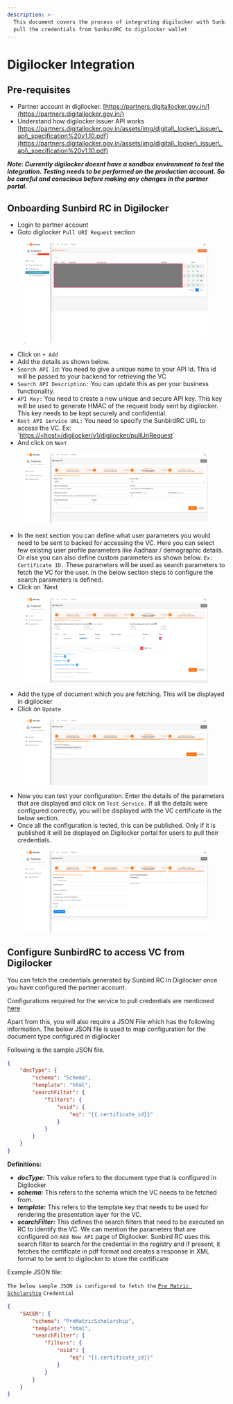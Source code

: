 ```yaml
---
description: >-
  This document covers the process of integrating digilocker with SunbirdRC, to
  pull the credentials from SunbirdRC to digilocker wallet
---
```


# Digilocker Integration

## Pre-requisites

* Partner account in digilocker. [https://partners.digitallocker.gov.in/](https://partners.digitallocker.gov.in/)
* Understand how digilocker issuer API works [https://partners.digitallocker.gov.in/assets/img/digital\_locker\_issuer\_api\_specification%20v1.10.pdf](https://partners.digitallocker.gov.in/assets/img/digital\_locker\_issuer\_api\_specification%20v1.10.pdf)

_**Note: Currently digilocker doesnt have a sandbox environment to test the integration. Testing needs to be performed on the production account. So be careful and conscious before making any changes in the partner portal.**_

## Onboarding Sunbird RC in Digilocker

* Login to partner account
* Goto digilocker `Pull URI Request` section

<figure><img src="../.gitbook/assets/Screenshot 2023-05-25 at 5.35.55 PM.png" alt=""><figcaption></figcaption></figure>

* Click on `+ Add`
* Add the details as shown below.&#x20;
* `Search API Id`: You need to give a unique name to your API Id. This id will be passed to your backend for retrieving the VC
* `Search API Description:` You can update this as per your business functionality.&#x20;
* `API Key:` You need to create a new unique and secure API key. This key will be used to generate HMAC of the request body sent by digilocker. This key needs to be kept securely and confidential.
* `Rest API Service URL:` You need to specify the SunbirdRC URL to access the VC. Ex: \`[https://\<host>/digilocker/v1/digilocker/pullUriRequest](broken-reference)\`
* And click on `Next`

<figure><img src="../.gitbook/assets/image3.png" alt=""><figcaption></figcaption></figure>

* In the next section you can define what user parameters you would need to be sent to backed for accessing the VC. Here you can select few existing user profile parameters like Aadhaar / demographic details. Or else you can also define custom parameters as shown below. `Ex: Certificate ID.` These parameters will be used as search parameters to fetch the VC for the user. In the below section steps to configure the search parameters is defined.
* Click on \`Next

<figure><img src="../.gitbook/assets/image20.png" alt=""><figcaption></figcaption></figure>

* Add the type of document which you are fetching. This will be displayed in digilocker
* Click on `Update`

<figure><img src="../.gitbook/assets/image8.png" alt=""><figcaption></figcaption></figure>

* Now you can test your configuration. Enter the details of the parameters that are displayed and click on `Test Service.` If all the details were configured correctly, you will be displayed with the VC certificate in the below section.&#x20;
* Once all the configuration is tested, this can be published. Only if it is published it will be displayed on Digilocker portal for users to pull their credentials.

<figure><img src="../.gitbook/assets/image10 (1).png" alt=""><figcaption></figcaption></figure>

## Configure SunbirdRC to access VC from Digilocker

You can fetch the credentials generated by Sunbird RC in Digilocker once you have configured the partner account.

Configurations required for the service to pull credentials are mentioned [here](configuration.md#digilocker-certificate-api)

Apart from this, you will also require a JSON File which has the following information. The below JSON file is used to map configuration for the document type configured in digilocker

Following is the sample JSON file.

```json
{
    "docType": {
        "schema": "Schema",
        "template": "html",
        "searchFilter": {
            "filters": {
                "osid": {
                    "eq": "{{.certificate_id}}"
                }
            }
        }
    }
}
```

**Definitions:**

* _**docType:**_ This value refers to the document type that is configured in Digilocker
* _**schema:**_ This refers to the schema which the VC needs to be fetched from.&#x20;
* _**template:**_ This refers to the template key that needs to be used for rendering the presentation layer for the VC.
* _**searchFilter:**_ This defines the search filters that need to be executed on RC to identify the VC. We can mention the parameters that are configured on `Add New API` page of Digilocker. Sunbird RC uses this search filter to search for the credential in the registry and if present, it fetches the certificate in pdf format and creates a response in XML format to be sent to digilocker to store the certificate

Example JSON file:

`The below sample JSON is configured to fetch the` [`Pre Matric Scholarship`](https://github.com/Sunbird-RC/demo-education-registry/blob/federated\_edu\_registry/sample\_schemas/PreMatricScholarship.json) `Credential`

```json
{
    "SACER": {
        "schema": "PreMatricScholarship",
        "template": "html",
        "searchFilter": {
            "filters": {
                "osid": {
                    "eq": "{{.certificate_id}}"
                }
            }
        }
    }
}
```
